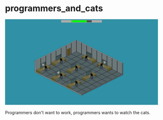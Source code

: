 # programmers_and_cats

![](resources_github/screenshoot_0.png)

Programmers don't want to work, programmers wants to watch the cats.
